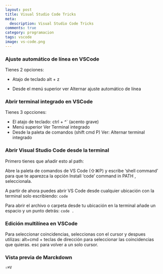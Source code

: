 ```yaml
---
layout: post
title: Visual Studio Code Tricks
meta:
  description: Visual Studio Code Tricks
comments: true
category: programacion
tags: vscode
image: vs-code.png
---
```


### Ajuste automático de línea en VSCode

Tienes 2 opciones:

- Atajo de teclado alt + z

- Desde el menú superior ver Alternar ajuste automático de línea

<!-- more -->

### Abrir terminal integrado en VSCode

Tienes 3 opcciones:

- El atajo de teclado: ctrl + ^` (acento grave)
- Menú superior Ver Terminal integrado
- Desde la paleta de comandos (shift cmd P) Ver: Alternar terminal integrado

### Abrir Visual Studio Code desde la terminal

Primero tienes que añadir esto al path:

Abre la paleta de comandos de VS Code (⇧⌘P) y escribe ‘shell command’ para que te aparezca la opción Install ‘code’ command in PATH , seleccionala.

A partir de ahora puedes abrir VS Code desde cualquier ubicación con la terminal solo escribiendo: `code`

Para abrir el archivo o carpeta desde tu ubicación en la terminal añade un espacio y un punto detrás: `code .`

### Edición multilínea en VSCode

Para seleccionar coincidencias, seleccionas con el cursor y despues utilizas: alt+cmd + teclas de dirección para seleccionar las coincidencias que quieras. esc para volver a un solo cursor.

### Vista previa de Marckdown

`⇧⌘V`

